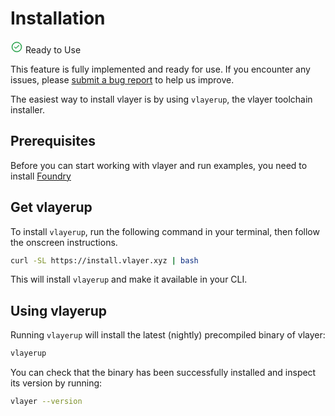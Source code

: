 # Installation
<div class="feature-card feature-ready">
  <div class="title">
    <svg width="20" height="20" viewBox="0 0 20 20" fill="none" xmlns="http://www.w3.org/2000/svg">
<path d="M8.33811 11.2619L8.69207 11.6158L9.04563 11.2615L12.6192 7.67959C12.6194 7.67939 12.6196 7.67918 12.6198 7.67898C12.6822 7.61728 12.7664 7.58266 12.8542 7.58266C12.9422 7.58266 13.0267 7.61751 13.0892 7.67959L13.0896 7.67999C13.1208 7.71098 13.1456 7.74785 13.1625 7.78846L13.6241 7.59618L13.1625 7.78847C13.1794 7.82908 13.1882 7.87265 13.1882 7.91666C13.1882 7.96066 13.1794 8.00423 13.1625 8.04485L13.6241 8.23714L13.1625 8.04485C13.1456 8.08547 13.1208 8.12233 13.0896 8.15332L13.0881 8.15477L8.92289 12.32C8.92271 12.3202 8.92252 12.3204 8.92234 12.3205C8.86031 12.3818 8.77674 12.4163 8.68955 12.4167L8.68877 12.4167C8.6449 12.4169 8.60141 12.4085 8.5608 12.3919C8.52057 12.3755 8.48394 12.3514 8.45298 12.3209C8.45269 12.3206 8.4524 12.3203 8.4521 12.32L6.49596 10.3555L6.48196 10.3415L6.46689 10.3286C6.432 10.2987 6.40366 10.2619 6.38365 10.2205C6.36364 10.1792 6.3524 10.1341 6.35062 10.0882C6.34885 10.0423 6.35658 9.99655 6.37334 9.95378C6.3901 9.911 6.41552 9.87215 6.448 9.83967C6.48049 9.80718 6.51934 9.78176 6.56211 9.76501C6.60489 9.74825 6.65067 9.74051 6.69657 9.74229C6.74248 9.74406 6.78752 9.7553 6.82888 9.77531C6.87023 9.79532 6.90701 9.82366 6.93689 9.85855L6.94945 9.87322L6.96311 9.88688L8.33811 11.2619ZM5.64803 3.48681C6.93621 2.62607 8.45071 2.16666 9.99999 2.16666C11.0287 2.16666 12.0473 2.36927 12.9977 2.76293C13.9481 3.1566 14.8116 3.73359 15.539 4.46099C16.2664 5.18838 16.8434 6.05192 17.2371 7.0023C17.6307 7.95269 17.8333 8.9713 17.8333 9.99999C17.8333 11.5493 17.3739 13.0638 16.5132 14.352C15.6524 15.6401 14.429 16.6442 12.9977 17.237C11.5663 17.8299 9.9913 17.9851 8.47179 17.6828C6.95227 17.3806 5.5565 16.6345 4.46099 15.539C3.36548 14.4435 2.61943 13.0477 2.31718 11.5282C2.01492 10.0087 2.17005 8.43366 2.76294 7.0023C3.35582 5.57095 4.35984 4.34755 5.64803 3.48681ZM6.01841 15.9589C7.19696 16.7463 8.58256 17.1667 9.99999 17.1667C11.9007 17.1667 13.7236 16.4116 15.0676 15.0676C16.4116 13.7236 17.1667 11.9007 17.1667 9.99999C17.1667 8.58256 16.7463 7.19696 15.9589 6.0184C15.1714 4.83985 14.0521 3.92128 12.7426 3.37885C11.433 2.83643 9.99204 2.6945 8.60185 2.97103C7.21165 3.24756 5.93467 3.93012 4.93239 4.93239C3.93012 5.93467 3.24756 7.21165 2.97103 8.60184C2.69451 9.99204 2.83643 11.433 3.37886 12.7426C3.92128 14.0521 4.83985 15.1714 6.01841 15.9589Z" stroke="#23A047"/>
</svg>
    Ready to Use
  </div>
  <p>This feature is fully implemented and ready for use. If you encounter any issues, please <a href="https://github.com/vlayer-xyz/vlayer/issues/new">submit a bug report</a> to help us improve.</p>
</div>

The easiest way to install vlayer is by using `vlayerup`, the vlayer toolchain installer.

## Prerequisites
Before you can start working with vlayer and run examples, you need to install [Foundry](https://book.getfoundry.sh/getting-started/installation)

## Get vlayerup

To install `vlayerup`, run the following command in your terminal, then follow the onscreen instructions.
```sh
curl -SL https://install.vlayer.xyz | bash
```

This will install `vlayerup` and make it available in your CLI.

## Using vlayerup
Running `vlayerup` will install the latest (nightly) precompiled binary of vlayer:
```sh
vlayerup
```

You can check that the binary has been successfully installed and inspect its version by running:

```sh
vlayer --version
```
